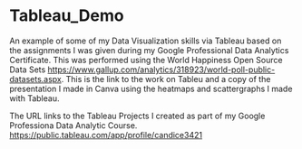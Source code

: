# Tableau_Demo
An example of some of my Data Visualization skills via Tableau based on the assignments I was given during my Google Professional Data Analytics Certificate. This was performed using the World Happiness Open Source Data Sets https://www.gallup.com/analytics/318923/world-poll-public-datasets.aspx. This is the link to the work on Tableu and a copy of the presentation I made in Canva using the heatmaps and scattergraphs I made with Tableau.

The URL links to the Tableau Projects I created as part of my Google Professiona Data Analytic Course. https://public.tableau.com/app/profile/candice3421
